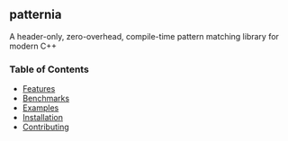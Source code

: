 ## patternia

A header-only, zero-overhead, compile-time pattern matching library for modern C++

### Table of Contents

- [Features]()
- [Benchmarks]()
- [Examples]()
- [Installation]()
- [Contributing]()
